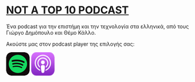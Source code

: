 # [NOT A TOP 10 PODCAST](https://www.notatop10.fm/)

Ένα podcast για την επιστήμη και την τεχνολογία στα ελληνικά, από τους Γιώργο Δημόπουλο και Θέμο Κάλλο.

Ακούστε μας στον podcast player της επιλογής σας:



[![Spotify](spotify@2x.png)]([https://podcasts.apple.com/podcast/not-a-top-10/id1551089699](https://open.spotify.com/show/43iob5LmctJa54VtuqzFmo))
[![Apple Podcasts](apple_podcasts@2x.png)](https://podcasts.apple.com/podcast/not-a-top-10/id1551089699)
